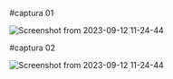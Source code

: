 #captura 01


![Screenshot from 2023-09-12 11-24-44](https://github.com/geormz/Simulacion-por-computadora-Geovanni-Ramirez/assets/113058235/47cfad15-b26a-4b7b-af06-2bd4cc0f2965)

#captura 02

![Screenshot from 2023-09-12 11-24-44](https://github.com/geormz/Simulacion-por-computadora-Geovanni-Ramirez/assets/113058235/fe901390-bf31-4ac1-92cc-9d6b4f2a63f7)
